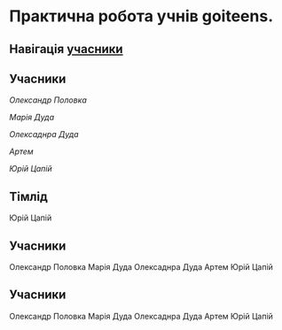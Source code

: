 # Практична робота учнів **goiteens**.

## Навігація [учасники](#учасники)
## Учасники 
*Олександр Половка*

*Марія Дуда*

*Олексаднра Дуда*

*Артем*

*Юрій Цапій*

## Тімлід 
Юрій Цапій

## Учасники 
Олександр Половка
Марія Дуда 
Олексаднра Дуда
Артем 
Юрій Цапій

## Учасники 
Олександр Половка
Марія Дуда 
Олексаднра Дуда
Артем 
Юрій Цапій

